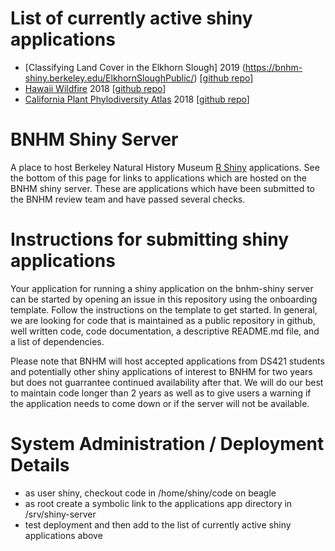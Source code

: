 # List of currently active shiny applications 
 * [Classifying Land Cover in the Elkhorn Slough] 2019 (https://bnhm-shiny.berkeley.edu/ElkhornSloughPublic/) [[github repo](https://github.com/mvandop/ElkhornSloughPublic)]
 * [Hawaii Wildfire](https://bnhm-shiny.berkeley.edu/HWMO/) 2018 [[github repo](https://github.com/niklaslollo/HWMO_webapp)]
 * [California Plant Phylodiversity Atlas](https://bnhm-shiny.berkeley.edu/cappa/) 2018 [[github repo](https://github.com/matthewkling/cappa)]

# BNHM Shiny Server
A place to host Berkeley Natural History Museum [R Shiny](https://shiny.rstudio.com/) applications.  See the bottom of this page for links to applications which are hosted on the BNHM shiny server.  These are applications which have been submitted to the BNHM review team and have passed several checks.  

# Instructions for submitting shiny applications

Your application for running a shiny application on the bnhm-shiny server can be started by opening an issue in this repository using the onboarding template. Follow the instructions on the template to get started.  In general, we are looking for code that is maintained as a public repository in github, well written code, code documentation, a descriptive README.md file, and a list of dependencies. 
 
Please note that BNHM will host accepted applications from DS421 students and potentially other shiny applications of interest to BNHM for two years but does not guarrantee continued availability after that.  We will do our best to maintain code longer than 2 years as well as to give users a warning if the application needs to come down or if the server will not be available.
 
 # System Administration / Deployment Details
  * as user shiny, checkout code in /home/shiny/code on beagle
  * as root create a symbolic link to the applications app directory in /srv/shiny-server
  * test deployment and then add to the list of currently active shiny applications above



